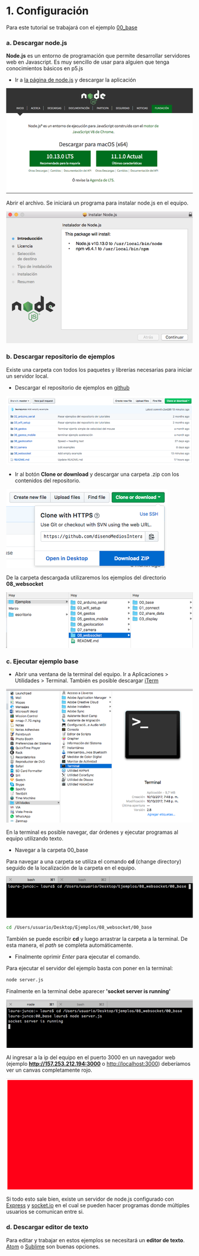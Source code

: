 # 1. Configuración

Para este tutorial se trabajará con el ejemplo [00\_base](https://github.com/disenoMediosInteractivos/Ejemplos/tree/master/08_websocket/00_base)

### a. Descargar node.js

**Node.js** es un entorno de programación que permite desarrollar servidores web en Javascript. Es muy sencillo de usar para alguien que tenga conocimientos básicos en p5.js

* Ir a [la página de node.js](https://nodejs.org/es/) y descargar la aplicación

![](../../.gitbook/assets/captura-de-pantalla-2018-11-13-a-la-s-10.31.12-a.-m..png)

Abrir el archivo. Se iniciará un programa para instalar node.js en el equipo.

![](../../.gitbook/assets/captura-de-pantalla-2018-11-13-a-la-s-10.33.01-a.-m..png)

### b. Descargar repositorio de ejemplos

Existe una carpeta con todos los paquetes y librerías necesarias para iniciar un servidor local.

* Descargar el repositorio de ejemplos en [github](https://github.com/disenoMediosInteractivos/Ejemplos)

![](../../.gitbook/assets/captura-de-pantalla-2018-11-13-a-la-s-10.51.40-a.-m..png)

* Ir al botón **Clone or download** y descargar una carpeta .zip con los contenidos del repositorio.

![](../../.gitbook/assets/captura-de-pantalla-2018-11-13-a-la-s-10.51.47-a.-m..png)

De la carpeta descargada utilizaremos los ejemplos del directorio **08\_websocket**

![](../../.gitbook/assets/captura-de-pantalla-2018-11-13-a-la-s-10.55.49-a.-m..png)

### c. Ejecutar ejemplo base

* Abrir una ventana de la terminal del equipo. Ir a Aplicaciones &gt; Utilidades &gt; Terminal. También es posible descargar [iTerm](https://www.iterm2.com/)

![](../../.gitbook/assets/captura-de-pantalla-2018-11-13-a-la-s-10.58.44-a.-m..png)

En la terminal es posible navegar, dar órdenes y ejecutar programas al equipo utilizando texto.

* Navegar a la carpeta 00\_base

Para navegar a una carpeta se utiliza el comando **cd** \(change directory\) seguido de la localización de la carpeta en el equipo.

![](../../.gitbook/assets/captura-de-pantalla-2018-11-13-a-la-s-11.04.08-a.-m..png)

```bash
cd /Users/usuario/Desktop/Ejemplos/08_websocket/00_base
```

También se puede escribir **cd** y luego arrastrar la carpeta a la terminal. De esta manera, el _path_ se completa automáticamente.

* Finalmente oprimir _Enter_ para ejecutar el comando.

Para ejecutar el servidor del ejemplo basta con poner en la terminal:

```bash
node server.js
```

Finalmente en  la terminal debe aparecer  **'socket server is running'**

![](../../.gitbook/assets/captura-de-pantalla-2018-11-13-a-la-s-11.11.37-a.-m..png)

Al ingresar a la ip del equipo en el puerto 3000  en un navegador web \(ejemplo **http://157.253.212.194:3000** o [http://localhost:3000](http://localhost:3000)\) deberíamos ver un canvas completamente rojo.

![](../../.gitbook/assets/captura-de-pantalla-2018-11-13-a-la-s-11.14.48-a.-m..png)

Si todo esto sale bien,  existe un servidor de node.js configurado con [Express](https://www.express.com/) y [socket.io](https://socket.io/) en el cual se pueden hacer programas donde múltiples usuarios se comunican entre si.

### d. Descargar editor de texto

Para editar y trabajar en estos ejemplos se necesitará un **editor de texto**.[ Atom](https://atom.io/) o [Sublime](https://www.sublimetext.com/) son buenas opciones.

